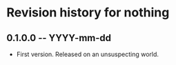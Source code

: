 # Revision history for nothing

## 0.1.0.0 -- YYYY-mm-dd

* First version. Released on an unsuspecting world.

